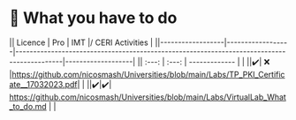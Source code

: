 # 📢 What you have to do

||     Licence      |       Pro        |                                            IMT                                            |/ CERI Activities  |
||------------------|------------------|-------------------------------------------------------------------------------------------|-------------------|
||      :---:       |      :---:       |                                       -------------                                       |                   |
||:heavy_check_mark:|       :x:        |<https://github.com/nicosmash/Universities/blob/main/Labs/TP_PKI_Certificate__17032023.pdf>|                   |
||:heavy_check_mark:|:heavy_check_mark:|    <https://github.com/nicosmash/Universities/blob/main/Labs/VirtualLab_What_to_do.md>    |                   |
